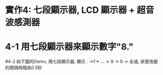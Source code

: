 #  實作4: 七段顯示器, LCD 顯示器 + 超音波感測器

# 4-1 用七段顯示器來顯示數字"8."

#4-2 如下圖的Demo, 用七段顯示器, 顯示 . →1→ ... → 9 → 0 → 全滅, 狀態改變的間隔時間為0.5秒
